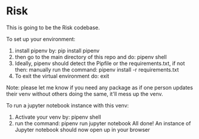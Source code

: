 # Risk
This is going to be the Risk codebase.

To set up your environment:
1. install pipenv by: pip install pipenv
2. then go to the main directory of this repo and do: pipenv shell
3. Ideally, pipenv should detect the Pipfile or the requirements.txt, if not then:
    manually run the command: pipenv install -r requirements.txt
4. To exit the virtual environment do: exit

Note: please let me know if you need any package as if one person updates their venv without others doing the same, it'll mess up the venv.

To run a jupyter notebook instance with this venv:
1. Activate your venv by: pipenv shell
2. run the command: pipenv run jupyter notebook
All done!
An instance of Jupyter notebook should now open up in your browser